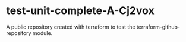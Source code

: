 # test-unit-complete-A-Cj2vox
A public repository created with terraform to test the terraform-github-repository module.
